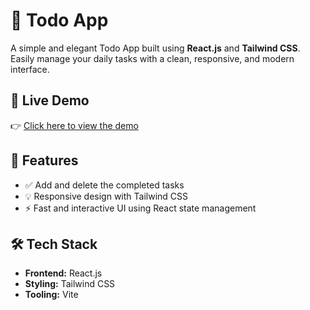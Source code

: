 # 📝 Todo App

A simple and elegant Todo App built using **React.js** and **Tailwind CSS**. Easily manage your daily tasks with a clean, responsive, and modern interface.

## 🚀 Live Demo

👉 [Click here to view the demo](https://todo-app-nine-navy-25.vercel.app/)

## 🚀 Features

- ✅ Add and delete the completed tasks
- 💡 Responsive design with Tailwind CSS
- ⚡ Fast and interactive UI using React state management

## 🛠️ Tech Stack

- **Frontend:** React.js
- **Styling:** Tailwind CSS
- **Tooling:** Vite
